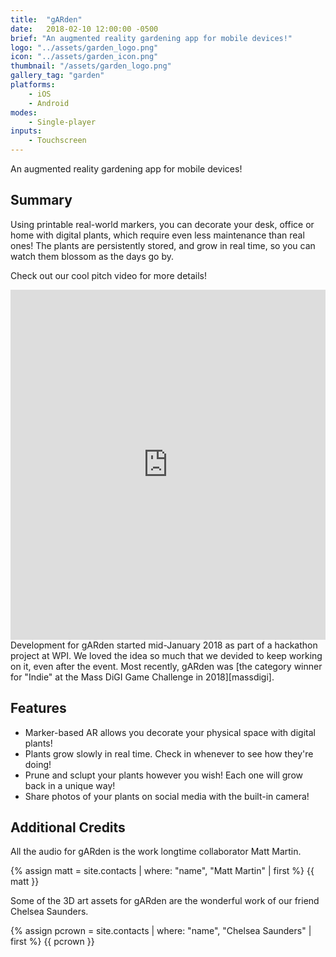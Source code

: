 ```yaml
---
title:  "gARden"
date:   2018-02-10 12:00:00 -0500
brief: "An augmented reality gardening app for mobile devices!"
logo: "../assets/garden_logo.png"
icon: "../assets/garden_icon.png"
thumbnail: "/assets/garden_logo.png"
gallery_tag: "garden"
platforms: 
    - iOS 
    - Android
modes: 
    - Single-player
inputs:
    - Touchscreen
---
```


An augmented reality gardening app for mobile devices!
<!--more-->
## Summary

Using printable real-world markers, you can decorate your desk, office or home with digital plants, which require even less maintenance than real ones! The plants are persistently stored, and grow in real time, so you can watch them blossom as the days go by. 

Check out our cool pitch video for more details!

<iframe width="100%" height="560" src="https://www.youtube.com/embed/r6fwPkCOyX8" frameborder="0" allow="accelerometer; autoplay; encrypted-media; gyroscope; picture-in-picture" allowfullscreen></iframe>
<br>
Development for gARden started mid-January 2018 as part of a hackathon project at WPI. We loved the idea so much that we devided to keep working on it, even after the event. Most recently, gARden was [the category winner for "Indie" at the Mass DiGI Game Challenge in 2018][massdigi].

## Features

<ul>
    <li>Marker-based AR allows you decorate your physical space with digital plants!</li>
    <li>Plants grow slowly in real time. Check in whenever to see how they're doing!</li>
    <li>Prune and sclupt your plants however you wish! Each one will grow back in a unique way!</li>
    <li>Share photos of your plants on social media with the built-in camera!</li>
</ul>

## Additional Credits

All the audio for gARden is the work  longtime collaborator Matt Martin.
<div class="contact">
{% assign matt = site.contacts | where: "name", "Matt Martin" | first %}
{{ matt }}
</div>


Some of the 3D art assets for gARden are the wonderful work of our friend Chelsea Saunders.
<div class="contact">
{% assign pcrown = site.contacts | where: "name", "Chelsea Saunders" | first %}
{{ pcrown }}
</div>

[massdigi]: ../articles/2018-03-03-mass-digi
